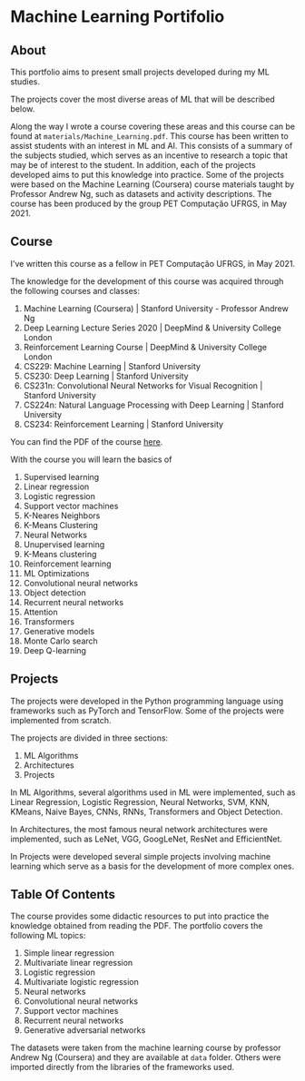# Machine Learning Portifolio

## About

This portfolio aims to present small projects developed during my ML studies.

The projects cover the most diverse areas of ML that will be described below.

Along the way I wrote a course covering these areas and this course can be found at ```materials/Machine_Learning.pdf```. This course has been written to assist students with an interest in ML and AI. This consists of a summary of the subjects studied, which serves as an incentive to research a topic that may be of interest to the student. In addition, each of the projects developed aims to put this knowledge into practice. Some of the projects were based on the Machine Learning (Coursera) course materials taught by Professor Andrew Ng, such as datasets and activity descriptions. The course has been produced by the group PET Computação UFRGS, in May 2021.

## Course
I've written this course as a fellow in PET Computação UFRGS, in May 2021. 

The knowledge for the development of this course was acquired through the following courses and classes:

  1. Machine Learning (Coursera) | Stanford University - Professor Andrew Ng
  2. Deep Learning Lecture Series 2020 | DeepMind & University College London
  3. Reinforcement Learning Course | DeepMind & University College London
  4. CS229: Machine Learning | Stanford University
  5. CS230: Deep Learning | Stanford University
  6. CS231n: Convolutional Neural Networks for Visual Recognition | Stanford University
  7. CS224n: Natural Language Processing with Deep Learning | Stanford University
  8. CS234: Reinforcement Learning | Stanford University

You can find the PDF of the course [here](https://github.com/thiagolermen/machine-learning-portifolio/blob/main/materials/Machine_Learning.pdf).

With the course you will learn the basics of
  1. Supervised learning
  2. Linear regression
  3. Logistic regression
  4. Support vector machines
  5. K-Neares Neighbors
  6. K-Means Clustering
  7. Neural Networks
  8. Unupervised learning
  9. K-Means clustering
  10. Reinforcement learning
  11. ML Optimizations
  12. Convolutional neural networks
  13. Object detection
  14. Recurrent neural networks
  15. Attention
  16. Transformers
  17. Generative models
  18. Monte Carlo search
  19. Deep Q-learning

## Projects
The projects were developed in the Python programming language using frameworks such as PyTorch and TensorFlow. Some of the projects were implemented from scratch.

The projects are divided in three sections:
  1. ML Algorithms
  2. Architectures
  3. Projects

In ML Algorithms, several algorithms used in ML were implemented, such as Linear Regression, Logistic Regression, Neural Networks, SVM, KNN, KMeans, Naive Bayes, CNNs, RNNs, Transformers and Object Detection.

In Architectures, the most famous neural network architectures were implemented, such as LeNet, VGG, GoogLeNet, ResNet and EfficientNet.

In Projects were developed several simple projects involving machine learning which serve as a basis for the development of more complex ones.


## Table Of Contents
The course provides some didactic resources to put into practice the knowledge obtained from reading the PDF. The portfolio covers the following ML topics:
  1. Simple linear regression
  2. Multivariate linear regression
  3. Logistic regression
  4. Multivariate logistic regression
  5. Neural networks
  6. Convolutional neural networks
  7. Support vector machines
  8. Recurrent neural networks
  9. Generative adversarial networks

The datasets were taken from the machine learning course by professor Andrew Ng (Coursera) and they are available at ```data``` folder. Others were imported directly from the libraries of the frameworks used.
